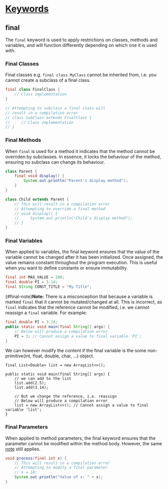 # [Keywords](https://docs.oracle.com/javase/tutorial/java/nutsandbolts/_keywords.html)

## final
The ``final`` keyword is used to apply restrictions on classes, methods and variables, and will function differently depending on which one it is used with.

### Final Classes
Final classes e.g. ``final class MyClass`` cannot be inherited from, i.e. you cannot create a subclass of a final class. 

```java
final class FinalClass {
    // Class implementation
}

// Attempting to subclass a final class will 
// result in a compilation error
// class SubClass extends FinalClass {
//     // Class implementation
// }

```

### Final Methods
When ``final`` is used for a method it indicates that the method cannot be overriden by subclasses. In essence, it locks the behaviour of the method, ensuring no subclass can change its behaviour.

```java
class Parent {
    final void display() {
        System.out.println("Parent's display method");
    }
}

class Child extends Parent {
    // This will result in a compilation error
    // Attempting to override a final method
    // void display() {
    //     System.out.println("Child's display method");
    // }
}
```

### Final Variables
When applied to variables, the final keyword ensures that the value of the variable cannot be changed after it has been initialized. Once assigned, the value remains constant throughout the program execution. This is useful when you want to define constants or ensure immutability.

```java
final int MAX_VALUE = 100;
final double PI = 3.14;
final String CONST_TITLE = "My Title";

```

{#final-note}**Note:** There is a misconception that because a variable is marked ``final`` that it cannot be mutated/changed at all. This is incorrect, as ``final`` indicates that the reference cannot be modified, i.e. we cannot reassign a ``final`` variable. For example:

```java
final double PI = 3.14;
public static void main(final String[] args) {
	// Below will produce a compilation error
	PI = 3; // Cannot assign a value to final variable 'PI';
}
```

We can however modify the content if the final variable is the some non-primitive(int, float, double, char, ...) object. 

```
final List<Double> list = new ArrayList<>();

public static void main(final String[] args) {
	// we can add to the list
	list.add(2.5);
	list.add(3.14);
	
	// But we change the reference, i.e. reassign
	// Below will produce a compilation error
	list = new ArrayList<>(); // Cannot assign a value to final variable 'list';
}
```

### Final Parameters
When applied to method parameters, the final keyword ensures that the parameter cannot be modified within the method body. However, the same [note](#final-note) still applies. 

```java
void process(final int x) {
    // This will result in a compilation error
    // Attempting to modify a final parameter
    // x = 10;
    System.out.println("Value of x: " + x);
}
```

